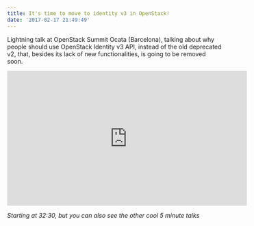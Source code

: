 ```yaml
---
title: It's time to move to identity v3 in OpenStack!
date: '2017-02-17 21:49:49'
---
```


Lightning talk at OpenStack Summit Ocata (Barcelona), talking about why people should use OpenStack Identity v3 API, instead of the old deprecated v2, that, besides its lack of new functionalities, is going to be removed soon.

<iframe width="560" height="315" src="https://www.youtube.com/embed/6TYyjrXX-Ec?ecver=1" frameborder="0" allowfullscreen></iframe>

*Starting at 32:30, but you can also see the other cool 5 minute talks*
